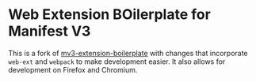 # Web Extension BOilerplate for Manifest V3
This is a fork of [mv3-extension-boilerplate](https://github.com/mh-anwar/mv3-extension-boilerplate) with changes that incorporate `web-ext` and `webpack` to make development easier. It also allows for development on Firefox and Chromium.